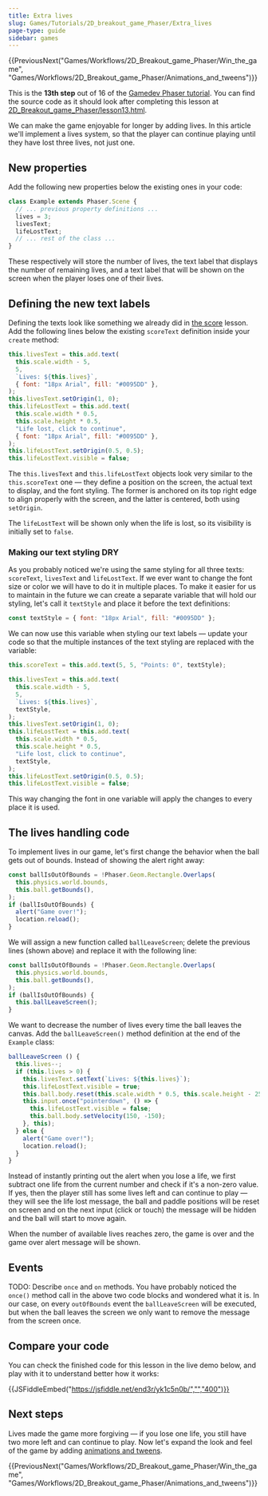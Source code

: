 ```yaml
---
title: Extra lives
slug: Games/Tutorials/2D_breakout_game_Phaser/Extra_lives
page-type: guide
sidebar: games
---
```


{{PreviousNext("Games/Workflows/2D_Breakout_game_Phaser/Win_the_game", "Games/Workflows/2D_Breakout_game_Phaser/Animations_and_tweens")}}

This is the **13th step** out of 16 of the [Gamedev Phaser tutorial](/en-US/docs/Games/Tutorials/2D_breakout_game_Phaser). You can find the source code as it should look after completing this lesson at [2D_Breakout_game_Phaser/lesson13.html](https://github.com/igrep/2D_Breakout_game_Phaser/blob/main/lesson13.html).

We can make the game enjoyable for longer by adding lives. In this article we'll implement a lives system, so that the player can continue playing until they have lost three lives, not just one.

## New properties

Add the following new properties below the existing ones in your code:

```js
class Example extends Phaser.Scene {
  // ... previous property definitions ...
  lives = 3;
  livesText;
  lifeLostText;
  // ... rest of the class ...
}
```

These respectively will store the number of lives, the text label that displays the number of remaining lives, and a text label that will be shown on the screen when the player loses one of their lives.

## Defining the new text labels

Defining the texts look like something we already did in [the score](/en-US/docs/Games/Tutorials/2D_breakout_game_Phaser/The_score) lesson. Add the following lines below the existing `scoreText` definition inside your `create` method:

```js
this.livesText = this.add.text(
  this.scale.width - 5,
  5,
  `Lives: ${this.lives}`,
  { font: "18px Arial", fill: "#0095DD" },
);
this.livesText.setOrigin(1, 0);
this.lifeLostText = this.add.text(
  this.scale.width * 0.5,
  this.scale.height * 0.5,
  "Life lost, click to continue",
  { font: "18px Arial", fill: "#0095DD" },
);
this.lifeLostText.setOrigin(0.5, 0.5);
this.lifeLostText.visible = false;
```

The `this.livesText` and `this.lifeLostText` objects look very similar to the `this.scoreText` one — they define a position on the screen, the actual text to display, and the font styling. The former is anchored on its top right edge to align properly with the screen, and the latter is centered, both using `setOrigin`.

The `lifeLostText` will be shown only when the life is lost, so its visibility is initially set to `false`.

### Making our text styling DRY

As you probably noticed we're using the same styling for all three texts: `scoreText`, `livesText` and `lifeLostText`. If we ever want to change the font size or color we will have to do it in multiple places. To make it easier for us to maintain in the future we can create a separate variable that will hold our styling, let's call it `textStyle` and place it before the text definitions:

```js
const textStyle = { font: "18px Arial", fill: "#0095DD" };
```

We can now use this variable when styling our text labels — update your code so that the multiple instances of the text styling are replaced with the variable:

```js
this.scoreText = this.add.text(5, 5, "Points: 0", textStyle);

this.livesText = this.add.text(
  this.scale.width - 5,
  5,
  `Lives: ${this.lives}`,
  textStyle,
);
this.livesText.setOrigin(1, 0);
this.lifeLostText = this.add.text(
  this.scale.width * 0.5,
  this.scale.height * 0.5,
  "Life lost, click to continue",
  textStyle,
);
this.lifeLostText.setOrigin(0.5, 0.5);
this.lifeLostText.visible = false;
```

This way changing the font in one variable will apply the changes to every place it is used.

## The lives handling code

To implement lives in our game, let's first change the behavior when the ball gets out of bounds. Instead of showing the alert right away:

```js
const ballIsOutOfBounds = !Phaser.Geom.Rectangle.Overlaps(
  this.physics.world.bounds,
  this.ball.getBounds(),
);
if (ballIsOutOfBounds) {
  alert("Game over!");
  location.reload();
}
```

We will assign a new function called `ballLeaveScreen`; delete the previous lines (shown above) and replace it with the following line:

```js
const ballIsOutOfBounds = !Phaser.Geom.Rectangle.Overlaps(
  this.physics.world.bounds,
  this.ball.getBounds(),
);
if (ballIsOutOfBounds) {
  this.ballLeaveScreen();
}
```

We want to decrease the number of lives every time the ball leaves the canvas. Add the `ballLeaveScreen()` method definition at the end of the `Example` class:

```js
ballLeaveScreen () {
  this.lives--;
  if (this.lives > 0) {
    this.livesText.setText(`Lives: ${this.lives}`);
    this.lifeLostText.visible = true;
    this.ball.body.reset(this.scale.width * 0.5, this.scale.height - 25);
    this.input.once("pointerdown", () => {
      this.lifeLostText.visible = false;
      this.ball.body.setVelocity(150, -150);
    }, this);
  } else {
    alert("Game over!");
    location.reload();
  }
}
```

Instead of instantly printing out the alert when you lose a life, we first subtract one life from the current number and check if it's a non-zero value. If yes, then the player still has some lives left and can continue to play — they will see the life lost message, the ball and paddle positions will be reset on screen and on the next input (click or touch) the message will be hidden and the ball will start to move again.

When the number of available lives reaches zero, the game is over and the game over alert message will be shown.

## Events

TODO: Describe `once` and `on` methods.
You have probably noticed the `once()` method call in the above two code blocks and wondered what it is. In our case, on every `outOfBounds` event the `ballLeaveScreen` will be executed, but when the ball leaves the screen we only want to remove the message from the screen once.

## Compare your code

You can check the finished code for this lesson in the live demo below, and play with it to understand better how it works:

{{JSFiddleEmbed("https://jsfiddle.net/end3r/yk1c5n0b/","","400")}}

## Next steps

Lives made the game more forgiving — if you lose one life, you still have two more left and can continue to play. Now let's expand the look and feel of the game by adding [animations and tweens](/en-US/docs/Games/Tutorials/2D_breakout_game_Phaser/Animations_and_tweens).

{{PreviousNext("Games/Workflows/2D_Breakout_game_Phaser/Win_the_game", "Games/Workflows/2D_Breakout_game_Phaser/Animations_and_tweens")}}
